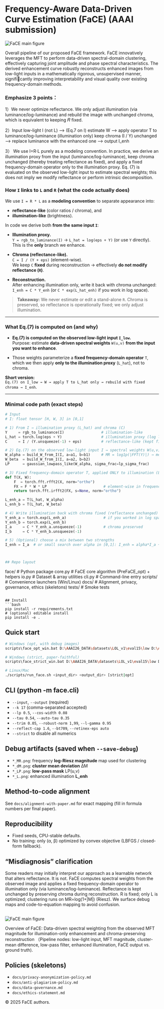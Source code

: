 # Frequency-Aware Data-Driven Curve Estimation (FaCE) (AAAI submission)


![FaCE main figure](https://raw.githubusercontent.com/AAAI-Anonymous-FaCE/FaCE/main/figures/main_figure.jpg)

Overall pipeline of our proposed FaCE framework. FaCE innovatively leverages the MFT to perform data-driven spectral-domain clustering, effectively capturing joint amplitude and phase spectral characteristics. The derived enhancement curve robustly reconstructs enhanced images from low-light inputs in a mathematically rigorous, unsupervised manner, significantly improving interpretability and visual quality over existing frequency-domain methods.


### Emphasize 3 points：
1）We never optimize reflectance. We only adjust illumination (via luminance/log-luminance) and rebuild the image with unchanged chroma, which is equivalent to keeping 𝑅 fixed.

2）Input low-light I (not L)  --> (Eq.7 on I) estimate W  --> apply operator T to luminance/log-luminance (illumination only)
                      keep chroma (I / Y) unchanged --> replace luminance with the enhanced one --> output I_enh

3） We use I=R⋅L purely as a modeling convention. In practice, we derive an illumination proxy from the input (luminance/log-luminance), keep chroma unchanged (thereby treating reflectance as fixed), and apply a fixed frequency-domain operator only to the illumination proxy. Eq. (7) is evaluated on the observed low-light input to estimate spectral weights; this does not imply we modify reflectance or perform intrinsic decomposition.    


### How `I` links to `L` and `R` (what the code actually does)

We use `I = R * L` as a **modeling convention** to separate appearance into:
- **reflectance-like** (color ratios / chroma), and
- **illumination-like** (brightness).

In code we derive both **from the same input `I`**:

- **Illumination proxy.**  
  `Y = rgb_to_luminance(I)` → `L_hat = log(eps + Y)` (or use `Y` directly).  
  This is the **only** branch we enhance.

- **Chroma (reflectance-like).**  
  `C = I / (Y + eps)` (element-wise).  
  We keep `C` **fixed** during reconstruction → effectively **do not modify reflectance (`R`)**.

- **Reconstruction.**  
  After enhancing illumination only, write it back with chroma unchanged:  
  `I_enh = C * Y_enh` (or `C * exp(L_hat_enh)` if you work in log space).

> **Takeaway:** We never estimate or edit a stand-alone `R`. Chroma is preserved, so reflectance is operationally fixed; we only adjust illumination.

---

### What Eq.(7) is computed on (and why)

- **Eq.(7) is computed on the observed low-light input `I_low`.**  
  Purpose: estimate **data-driven spectral weights** `W(u,v)` **from the input you want to enhance**.

- Those weights parameterize a **fixed frequency-domain operator** `T`, which we then apply **only to the illumination proxy** (`L_hat`), not to chroma.

**Short version:**  
`Eq.(7) on I_low → W → apply T to L_hat only → rebuild with fixed chroma → I_enh`.

---

### Minimal code path (exact steps)

```python
# Input
# I: float tensor [H, W, 3] in [0,1]

# 1) From I → illumination proxy (L_hat) and chroma (C)
Y     = rgb_to_luminance(I)                 # illumination-like
L_hat = torch.log(eps + Y)                  # illumination proxy (log luminance)
C     = I / (Y.unsqueeze(-1) + eps)         # reflectance-like (kept fixed)

# 2) Eq.(7) on the observed low-light input I → spectral weights W(u,v)
W_alpha = build_W_from_I(I, a=a1, b=b1)     # MR = log1p(|FFT(Y)|) → mean-center → sigmoid
W_beta  = build_W_from_I(I, a=a2, b=b2)
LP      = gaussian_lowpass_like(W_alpha, sigma_frac=lp_sigma_frac)

# 3) Fixed frequency-domain operator T, applied ONLY to illumination (L_hat)
def T(X, W):
    F  = torch.fft.rfft2(X, norm="ortho")
    FX = F * W * LP                          # element-wise in frequency domain
    return torch.fft.irfft2(FX, s=None, norm="ortho")

L_enh_a = T(L_hat, W_alpha)
L_enh_b = T(L_hat, W_beta)

# 4) Write illumination back with chroma fixed (reflectance unchanged)
Y_enh_a = torch.exp(L_enh_a)                 # if you worked in log space
Y_enh_b = torch.exp(L_enh_b)
I_a     = C * Y_enh_a.unsqueeze(-1)          # chroma preserved
I_b     = C * Y_enh_b.unsqueeze(-1)

# 5) (Optional) choose a mix between two strengths
I_enh = I_a  # or small search over alpha in [0,1]: I_enh = alpha*I_a + (1-alpha)*I_b



## Repo layout
```
face/                # Python package
  core.py            # FaCE core algorithm (PreFaCE_opt) + helpers
  io.py              # Dataset & array utilities
  cli.py             # Command-line entry
scripts/             # Convenience launchers (Win/Linux)
docs/                # Alignment, privacy, governance, ethics (skeletons)
tests/               # Smoke tests
```

## Install
```bash
pip install -r requirements.txt
# (optional) editable install
pip install -e .
```

## Quick start
```bash
# Windows (opt, with debug images)
scripts\face_opt_win.bat D:\AAAI26_DATA\datasets\LOL_v1\eval15\low D:\AAAI26_DATA\datasets\LOL_v1\eval15\FaCE_out

# Windows (strict, paper-faithful)
scripts\face_strict_win.bat D:\AAAI26_DATA\datasets\LOL_v1\eval15\low D:\AAAI26_DATA\datasets\LOL_v1\eval15\FaCE_out

# Linux/Mac
./scripts/run_face.sh <input_dir> <output_dir> [strict|opt]
```

## CLI (python -m face.cli)
- `--input`, `--output` (required)
- `--k 17` (comma-separated accepted)
- `--lp 0.5`, `--cos-width 0.08`
- `--tau 0.54`, `--auto-tau 0.35`
- `--trim 0.05`, `--robust-norm 1,99`, `--l-gamma 0.95`
- `--reflect-cap 1.6`, `--bt709`, `--retinex-eps auto`
- `--strict` to disable all numerics

## Debug artifacts (saved when `--save-debug`)
- `*_MR.png`: frequency **log-Riesz magnitude** map used for clustering  
- `*_dM.png`: **cluster mean deviation** ΔM  
- `*_LP.png`: **low-pass mask** LP(u,v)  
- `*_L.png`: enhanced illumination **L_enh**

## Method-to-code alignment
See `docs/alignment-with-paper.md` for exact mapping (fill in formula numbers per final paper).

## Reproducibility
- Fixed seeds, CPU-stable defaults.
- No training: only (α, β) optimized by convex objective (LBFGS / closed-form fallback).

## “Misdiagnosis” clarification
Some readers may initially interpret our approach as a learnable network that alters reflectance. It is not. FaCE computes spectral weights from the observed image and applies a fixed frequency-domain operator to illumination only (via luminance/log-luminance). Reflectance is kept unchanged by preserving chroma during reconstruction. R is fixed; only L is optimized; clustering runs on MR=log(1+|M|) (Riesz). We surface debug maps and code-to-equation mapping to avoid confusion.

##
![FaCE main figure](https://raw.githubusercontent.com/AAAI-Anonymous-FaCE/FaCE/main/figures/ex_result.jpg)

Overview of FaCE: Data-driven spectral weighting from the observed MFT magnitude for illumination-only enhancement and chroma-preserving reconstruction
（Pipeline nodes: low-light input, MFT magnitude, cluster-mean difference, low-pass filter, enhanced illumination, FaCE output vs. ground truth).

## Policies (skeletons)
- `docs/privacy-anonymization-policy.md`
- `docs/anti-plagiarism-policy.md`
- `docs/data-governance.md`
- `docs/ethics-statement.md`

© 2025 FaCE authors.
